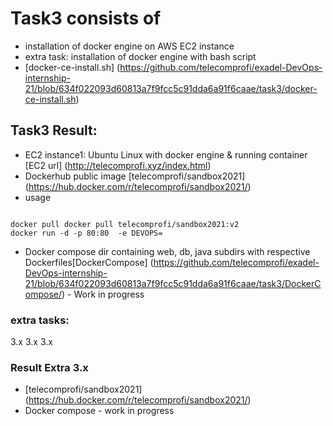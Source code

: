 # Task3 consists of
* installation of docker engine on AWS EC2 instance
* extra task: installation of docker engine with bash script
* [docker-ce-install.sh] (https://github.com/telecomprofi/exadel-DevOps-internship-21/blob/634f022093d60813a7f9fcc5c91dda6a91f6caae/task3/docker-ce-install.sh)
## Task3 Result:
   * EC2 instance1: Ubuntu Linux with docker engine & running container [EC2 url] (http://telecomprofi.xyz/index.html)
   * Dockerhub public image [telecomprofi/sandbox2021] (https://hub.docker.com/r/telecomprofi/sandbox2021/)
   * usage 
<pre><code>
docker pull docker pull telecomprofi/sandbox2021:v2 
docker run -d -p 80:80  -e DEVOPS=<your name goes here>   
</code></pre>
   * Docker compose dir containing web, db, java subdirs with respective Dockerfiles[DockerCompose] (https://github.com/telecomprofi/exadel-DevOps-internship-21/blob/634f022093d60813a7f9fcc5c91dda6a91f6caae/task3/DockerCompose/) - Work in progress
### extra tasks:
3.x 
3.x
3.x

### Result Extra 3.x 
  * [telecomprofi/sandbox2021] (https://hub.docker.com/r/telecomprofi/sandbox2021/)
  *  Docker compose - work in progress
